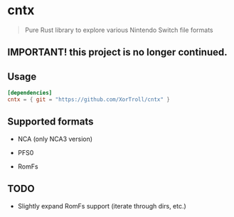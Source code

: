 # cntx

> Pure Rust library to explore various Nintendo Switch file formats

## **IMPORTANT!** this project is no longer continued.

## Usage

```toml
[dependencies]
cntx = { git = "https://github.com/XorTroll/cntx" }
```

## Supported formats

- NCA (only NCA3 version)

- PFS0

- RomFs

## TODO

- Slightly expand RomFs support (iterate through dirs, etc.)
